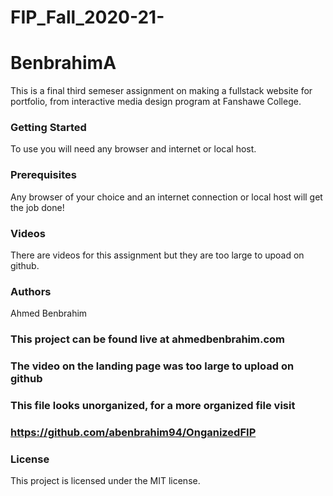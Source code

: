 # FIP_Fall_2020-21-

# BenbrahimA
  This is a final third semeser  assignment on making a fullstack website for portfolio, from interactive media design program at Fanshawe College.
  
### Getting Started
To use you will need any browser and internet or local host.

### Prerequisites
Any browser of your choice and an internet connection or local host will get the job done!

### Videos
There are videos for this assignment but they are too large to upoad on github.

### Authors
Ahmed Benbrahim

### This project can be found live at ahmedbenbrahim.com

### The video on the landing page was too large to upload on github

### This file looks unorganized, for a more organized file visit 
### https://github.com/abenbrahim94/OnganizedFIP

### License
This project is licensed under the MIT license.
